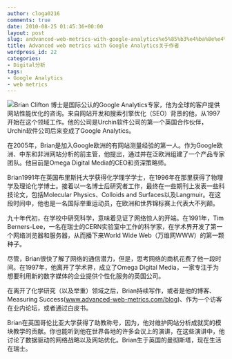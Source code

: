 ```yaml
---
author: cloga0216
comments: true
date: 2010-08-25 01:45:36+00:00
layout: post
slug: andvanced-web-metrics-with-google-analytics%e5%85%b3%e4%ba%8e%e4%bd%9c%e8%80%85
title: Advanced web metrics with Google Analytics关于作者
wordpress_id: 22
categories:
- Digital分析
tags:
- Google Analytics
- web metrics
---
```


[![](http://www.cloga.info/wp-content/uploads/2010/08/397837dd0c40066995ee375e.bmp)](http://www.cloga.info/wp-content/uploads/2010/08/397837dd0c40066995ee375e.bmp)Brian Clifton 博士是国际公认的Google Analytics专家，他为全球的客户提供网站性能优化的咨询。来自网站开发和搜索引擎优化（SEO）背景的他，从1997开始在这个领域工作。他的公司是Urchin软件公司的第一个英国合作伙伴，Urchin软件公司后来变成了Google Analytics。

在2005年，Brian是加入Google欧洲的有网站测量经验的第一人。作为Google欧洲、中东和非洲网站分析的前主管，他提出，通过并在泛欧洲组建了一个产品专家团队。他目前是Omega Digital Media的CEO和资深策略师。

Brian1991年在英国布里斯托大学获得化学理学学士，在1996年在那里获得了物理学及理论化学博士。接着以一名博士后研究者工作，最终在一些期刊上发表一些科技论文，包括Molecular Physics、Colloids and Surfaces以及Langmuir。在这段时间中，他也是一名国际举重运动员，在欧洲和世界锦标赛上代表大不列颠。

九十年代初，在学校中研究科学，意味着见证了网络惊人的开端。在1991年，Tim Berners-Lee，一名在瑞士的CERN实验室中工作的科学家，在学术界开发了第一个网络浏览器和服务器，从而播下来World Wide Web（万维网WWW）的第一颗种子。

尽管，Brian很快了解了网络的通信潜力，但是，思考网络的商机花费了他一段时间。在1997年，他离开了学术界，成立了Omega Digital Media，一家专注于为想要利用新的数字媒体的企业提供个性化服务的英国公司。

在离开了化学研究（以及举重）领域之后，Brian持续写作，或者是他的博客、Measuring Success(www.advanced-web-metrics.com/blog)、作为一个访客在业内论坛，或者通过白皮书。

Brian在英国哥伦比亚大学获得了助教称号，因为，他对维护网站分析成就奖的模块教学的贡献。你也能听到他在世界各地的许多会议上的演讲，在这些演讲中，他讨论了数据驱动的网络战略以及网站优化。Brian生于英国的曼彻斯塔，现在生活在瑞士。
